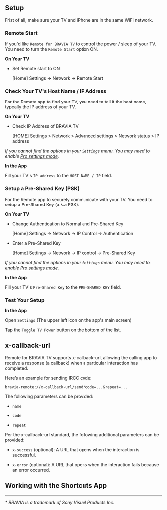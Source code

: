 ## Setup

Frist of all, make sure your TV and iPhone are in the same WiFi network.

### Remote Start

If you'd like `Remote for BRAVIA TV` to control the power / sleep of your TV. You need to turn the `Remote Start` option ON.

**On Your TV**

- Set Remote start to ON 
  
  [Home] Settings -> Network -> Remote Start
  
### Check Your TV's Host Name / IP Address

For the Remote app to find your TV, you need to tell it the host name, typcally the IP address of your TV.

**On Your TV**

- Check IP Address of BRAVIA TV

  [HOME] Settings > Network > Advanced settings > Network status > IP address

*If you cannot find the options in your `Settings` menu. You may need to enable [Pro settings mode](https://pro-bravia.sony.net/guides/mode/index.html).*

**In the App**

Fill your TV's `IP address` to the `HOST NAME / IP` field.

### Setup a Pre-Shared Key (PSK)

For the Remote app to securely communicate with your TV. You need to setup a Pre-Shared Key (a.k.a PSK).

**On Your TV**

- Change Authentication to Normal and Pre-Shared Key 
    
  [Home] Settings -> Network -> IP Control -> Authentication

- Enter a Pre-Shared Key
    
  [Home] Settings -> Network -> IP control -> Pre-Shared Key

*If you cannot find the options in your `Settings` menu. You may need to enable [Pro settings mode](https://pro-bravia.sony.net/guides/mode/index.html).*

**In the App**

Fill your TV's `Pre-Shared Key` to the `PRE-SHARED KEY` field.

### Test Your Setup

**In the App**

Open `Settings` (The upper left icon on the app's main screen)

Tap the `Toggle TV Power` button on the bottom of the list.

## x-callback-url

Remote for BRAVIA TV supports x-callback-url, allowing the calling app to receive a response (a callback) when a particular interaction has completed.

Here’s an example for sending IRCC code:

```
bravia-remote://x-callback-url/send?code=...&repeat=...
```

The following parameters can be provided:

- `name`

- `code`

- `repeat`

Per the x-callback-url standard, the following additional parameters can be provided:

- `x-success` (optional): A URL that opens when the interaction is successful.

- `x-error` (optional): A URL that opens when the interaction fails because an error occurred.

## Working with the Shortcuts App


---

*\* BRAVIA is a trademark of Sony Visual Products Inc.*
